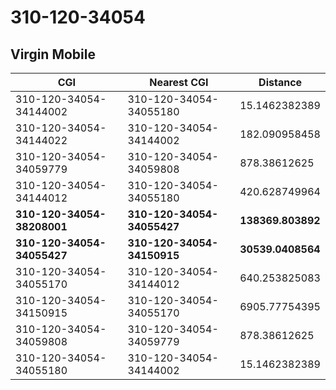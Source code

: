 # 310-120-34054
## Virgin Mobile


| CGI | Nearest CGI | Distance |
|-----|-------------|----------|
| 310-120-34054-34144002 | 310-120-34054-34055180 | 15.1462382389 |
| 310-120-34054-34144022 | 310-120-34054-34144002 | 182.090958458 |
| 310-120-34054-34059779 | 310-120-34054-34059808 | 878.38612625 |
| 310-120-34054-34144012 | 310-120-34054-34055180 | 420.628749964 |
| **310-120-34054-38208001** | **310-120-34054-34055427** | **138369.803892** |
| **310-120-34054-34055427** | **310-120-34054-34150915** | **30539.0408564** |
| 310-120-34054-34055170 | 310-120-34054-34144012 | 640.253825083 |
| 310-120-34054-34150915 | 310-120-34054-34055170 | 6905.77754395 |
| 310-120-34054-34059808 | 310-120-34054-34059779 | 878.38612625 |
| 310-120-34054-34055180 | 310-120-34054-34144002 | 15.1462382389 |
